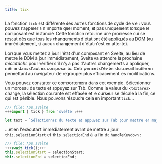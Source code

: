```yaml
---
title: tick
---
```


La fonction `tick` est différente des autres fonctions de cycle de vie : vous pouvez l'appeler à n'importe quel moment, et pas uniquement lorsque le composant est instancié. Cette fonction retourne une promesse qui se résout dès que tous les changements d'état ont été appliqués au <span class="vo">[DOM](SITE_SVELTE/docs/web#dom)</span> (ou immédiatement, si aucun changement d'état n'est en attente).

Lorsque vous mettez à jour l'état d'un composant en Svelte, au lieu de mettre le DOM à jour immédiatement, Svelte va attendre la prochaine _microtâche_ pour vérifier s'il n'y a pas d'autres changements à appliquer, même dans d'autres composants. Cela permet d'éviter du travail inutile en permettant au navigateur de regrouper plus efficacement les modifications.

Vous pouvez constater ce comportement dans cet exemple. Sélectionner un morceau de texte et appuyez sur Tab. Comme la valeur du `<textarea>` change, la sélection courante est effacée et le curseur se décale à la fin, ce qui est pénible. Nous pouvons résoudre cela en important `tick`...

```js
/// file: App.svelte
+++import { tick } from 'svelte';+++

let text = `Sélectionnez du texte et appuyez sur Tab pour mettre en majuscules`;
```

...et en l'exécutant immédiatement avant de mettre à jour `this.selectionStart` et `this.selectionEnd` à la fin de `handleKeydown` :

```js
/// file: App.svelte
+++await tick();+++
this.selectionStart = selectionStart;
this.selectionEnd = selectionEnd;
```
